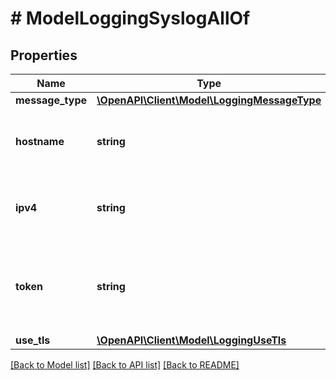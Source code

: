 # # ModelLoggingSyslogAllOf

## Properties

Name | Type | Description | Notes
------------ | ------------- | ------------- | -------------
**message_type** | [**\OpenAPI\Client\Model\LoggingMessageType**](LoggingMessageType.md) |  | [optional]
**hostname** | **string** | The hostname used for the syslog endpoint. | [optional]
**ipv4** | **string** | The IPv4 address used for the syslog endpoint. | [optional]
**token** | **string** | Whether to prepend each message with a specific token. | [optional] [default to 'null']
**use_tls** | [**\OpenAPI\Client\Model\LoggingUseTls**](LoggingUseTls.md) |  | [optional]

[[Back to Model list]](../../README.md#models) [[Back to API list]](../../README.md#endpoints) [[Back to README]](../../README.md)
